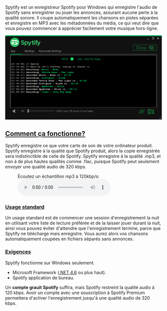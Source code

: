 Spytify est un enregistreur Spotify pour Windows qui enregistre l'audio de Spotify sans enregistrer ou jouer les annonces, assurant aucune perte à la qualité sonore. Il coupe automatiquement les chansons en pistes séparées et enregistre en MP3 avec les métadonnées du média, ce qui veut dire que vous pouvez commencer à apprécier facilement votre musique hors-ligne.

<p align="center"><img alt="Spotify Recorder logs" src="./assets/images/ui_record.png" /></p>

## [Comment ça fonctionne?](#how-it-works)
Spytify enregistre ce que votre carte de son de votre ordinateur produit. Spytify enregistre à la qualité que Spotify produit, alors la copie enregistrée sera indistinctible de celle de Spotify. Spytify enregistre à la qualité .mp3, et non à de plus hautes qualités comme .flac, puisque Spotify peut seulement envoyer une qualité audio de 320 kbps.

<figure>
    <figcaption>Écoutez un échantillon mp3 à 120kbp/s:</figcaption>
    <audio
        controls
        src="./assets/audio/sample.mp3">
            Votre navigateur ne supporte pas l'élément <code>audio</code>.
    </audio>
</figure>

### [Usage standard](#standard-use)
Un usage standard est de commencer une session d'enregistrement la nuit en utilisant votre liste de lecture préférée et de la laisser jouer durant la nuit, ainsi vous pouvez éviter d'attendre que l'enregistrement termine, parce que Spytify ne télécharge mais enregistre. Vous aurez alors vos chansons automatiquement coupées en fichiers séparés sans annonces. 

### [Exigences](#requirements)
Spytify fonctionne sur Windows seulement.
- Microsoft Framework ([.NET 4.6](https://www.microsoft.com/en-US/download/details.aspx?id=48130) ou plus haut).
- Spotify application de bureau.

Un __compte grauit Spotify__ suffira, mais Spotify restreint la qualité audio à 120 kbps. Avoir un compte avec une souscription à Spotify Premium permettera d'activer l'enregistrement jusqu'à une qualité audio de 320 kbps.